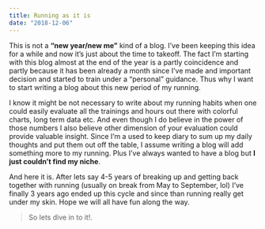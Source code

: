 ```yaml
---
title: Running as it is
date: "2018-12-06"
---
```


This is not a <b>“new year/new me”</b> kind of a blog. I’ve been keeping this idea for a while and now it’s just about the time to takeoff. The fact I’m starting with this blog almost at the end of the year is a partly coincidence and partly because it has been already a month since I’ve made and important decision and started to train under a “personal” guidance. Thus why I want to start writing a blog about this new period of my running.

I know it might be not necessary to write about my running habits when one could easily evaluate all the trainings and hours out there with colorful charts, long term data etc. And even though I do believe in the power of those numbers I also believe other dimension of your evaluation could provide valuable insight. Since I’m a used to keep diary to sum up my daily thoughts and put them out off the table, I assume writing a blog will add something more to my running. Plus I’ve always wanted to have a blog but <b>I just couldn’t find my niche</b>.

And here it is. After lets say 4-5 years of breaking up and getting back together with running (usually on break from May to September, lol) I’ve finally  3 years ago ended up this cycle and since than running really get under my skin. Hope we will all have fun along the way.

> So lets dive in to it!.
